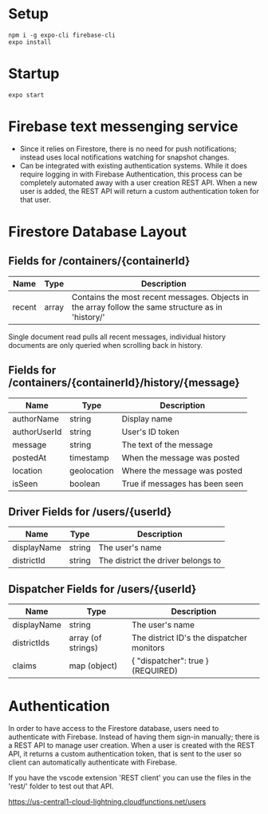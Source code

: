 <!-- Comment -->

# Setup

```
npm i -g expo-cli firebase-cli
expo install
```

# Startup

```
expo start
```

# Firebase text messenging service

- Since it relies on Firestore, there is no need for push notifications; instead uses local notifications watching for snapshot changes.
- Can be integrated with existing authentication systems. While it does require logging in with Firebase Authentication, this process can be completely automated away with a user creation REST API. When a new user is added, the REST API will return a custom authentication token for that user.

# Firestore Database Layout

## Fields for /containers/{containerId}

| Name   | Type  | Description                                                                                        |
| ------ | ----- | -------------------------------------------------------------------------------------------------- |
| recent | array | Contains the most recent messages. Objects in the array follow the same structure as in 'history/' |

Single document read pulls all recent messages, individual history documents are only queried when scrolling back in history.

## Fields for /containers/{containerId}/history/{message}

| Name         | Type        | Description                    |
| ------------ | ----------- | ------------------------------ |
| authorName   | string      | Display name                   |
| authorUserId | string      | User's ID token                |
| message      | string      | The text of the message        |
| postedAt     | timestamp   | When the message was posted    |
| location     | geolocation | Where the message was posted   |
| isSeen       | boolean     | True if messages has been seen |

## Driver Fields for /users/{userId}

| Name        | Type   | Description                        |
| ----------- | ------ | ---------------------------------- |
| displayName | string | The user's name                    |
| districtId  | string | The district the driver belongs to |

## Dispatcher Fields for /users/{userId}

| Name        | Type               | Description                               |
| ----------- | ------------------ | ----------------------------------------- |
| displayName | string             | The user's name                           |
| districtIds | array (of strings) | The district ID's the dispatcher monitors |
| claims      | map (object)       | { "dispatcher": true } (REQUIRED)         |

# Authentication

In order to have access to the Firestore database, users need to authenticate with Firebase. Instead of having them sign-in manually; there is a REST API to manage user creation. When a user is created with the REST API, it returns a custom authentication token, that is sent to the user so client can automatically authenticate with Firebase.

If you have the vscode extension 'REST client' you can use the files in the 'rest/' folder to test out that API.

https://us-central1-cloud-lightning.cloudfunctions.net/users
